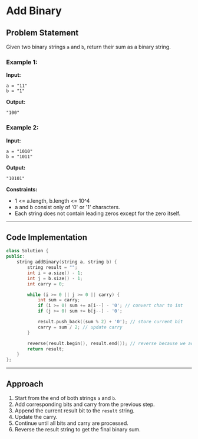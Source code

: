# Add Binary

## Problem Statement

Given two binary strings `a` and `b`, return their sum as a binary string.

### Example 1:
**Input:**
```
a = "11"
b = "1"
```
**Output:**
```
"100"
```

### Example 2:
**Input:**
```
a = "1010"
b = "1011"
```
**Output:**
```
"10101"
```

**Constraints:**
- 1 <= a.length, b.length <= 10^4
- a and b consist only of '0' or '1' characters.
- Each string does not contain leading zeros except for the zero itself.

---

## Code Implementation

```cpp
class Solution {
public:
    string addBinary(string a, string b) {
        string result = "";
        int i = a.size() - 1;
        int j = b.size() - 1;
        int carry = 0;

        while (i >= 0 || j >= 0 || carry) {
            int sum = carry;
            if (i >= 0) sum += a[i--] - '0'; // convert char to int
            if (j >= 0) sum += b[j--] - '0';

            result.push_back((sum % 2) + '0'); // store current bit
            carry = sum / 2; // update carry
        }

        reverse(result.begin(), result.end()); // reverse because we added from right to left
        return result;
    }
};
```

---

## Approach

1. Start from the end of both strings `a` and `b`.
2. Add corresponding bits and carry from the previous step.
3. Append the current result bit to the `result` string.
4. Update the carry.
5. Continue until all bits and carry are processed.
6. Reverse the result string to get the final binary sum.
